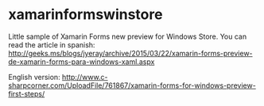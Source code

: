 # xamarinformswinstore
Little sample of Xamarin Forms new preview for Windows Store. You can read the article in spanish:
http://geeks.ms/blogs/jyeray/archive/2015/03/22/xamarin-forms-preview-de-xamarin-forms-para-windows-xaml.aspx

English version:
http://www.c-sharpcorner.com/UploadFile/761867/xamarin-forms-for-windows-preview-first-steps/
